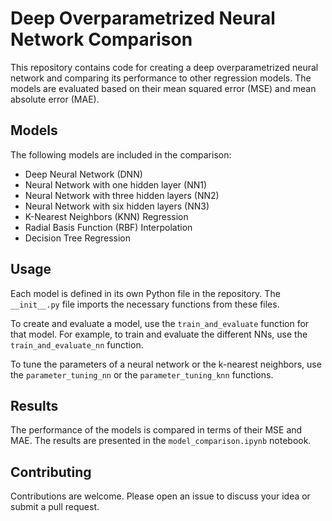 # Deep Overparametrized Neural Network Comparison

This repository contains code for creating a deep overparametrized neural network and comparing its performance to other regression models. The models are evaluated based on their mean squared error (MSE) and mean absolute error (MAE).

## Models

The following models are included in the comparison:

- Deep Neural Network (DNN)
- Neural Network with one hidden layer (NN1)
- Neural Network with three hidden layers (NN2)
- Neural Network with six hidden layers (NN3)
- K-Nearest Neighbors (KNN) Regression
- Radial Basis Function (RBF) Interpolation
- Decision Tree Regression

## Usage

Each model is defined in its own Python file in the repository. The `__init__.py` file imports the necessary functions from these files.

To create and evaluate a model, use the `train_and_evaluate` function for that model. For example, to train and evaluate the different NNs, use the `train_and_evaluate_nn` function.

To tune the parameters of a neural network or the k-nearest neighbors, use the `parameter_tuning_nn` or the `parameter_tuning_knn` functions.

## Results

The performance of the models is compared in terms of their MSE and MAE. The results are presented in the `model_comparison.ipynb` notebook.

## Contributing

Contributions are welcome. Please open an issue to discuss your idea or submit a pull request.
